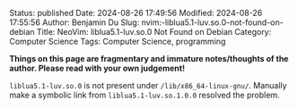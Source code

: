 Status: published
Date: 2024-08-26 17:49:56
Modified: 2024-08-26 17:55:56
Author: Benjamin Du
Slug: nvim:-liblua5.1-luv.so.0-not-found-on-debian
Title: NeoVim: liblua5.1-luv.so.0 Not Found on Debian
Category: Computer Science
Tags: Computer Science, programming

**Things on this page are fragmentary and immature notes/thoughts of the author. Please read with your own judgement!**

`liblua5.1-luv.so.0` is not present under `/lib/x86_64-linux-gnu/`.
Manually make a symbolic link from 
`liblua5.1-luv.so.1.0.0` resolved the problem.
